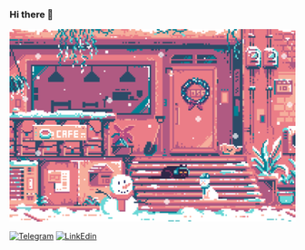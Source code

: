 ### Hi there 👋

<!--
**vadimvatsenko/vadimvatsenko** is a ✨ _special_ ✨ repository because its `README.md` (this file) appears on your GitHub profile.

Here are some ideas to get you started:

- 🔭 I’m currently working on ...
- 🌱 I’m currently learning ...
- 👯 I’m looking to collaborate on ...
- 🤔 I’m looking for help with ...
- 💬 Ask me about ...
- 📫 How to reach me: ...
- 😄 Pronouns: ...
- ⚡ Fun fact: ...
-->


<img src="./images/winter.gif" alt="winter gif" with="360" />

[![Telegram](https://img.shields.io/badge/-Telegram-090909?style=for-the-badge&logo=telegram&logoColor=27A0D9)](https://t.me/VadymVatsenko)
[![LinkEdin](https://img.shields.io/badge/-LinkEdin-090909?style=for-the-badge&logo=LinkEdin&logoColor=27A0D9)](https://www.linkedin.com/in/vadym-vatsenko-667498242/)



